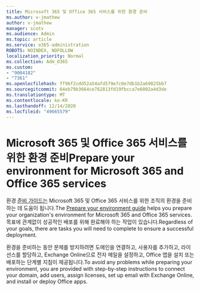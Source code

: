 ```yaml
---
title: Microsoft 365 및 Office 365 서비스를 위한 환경 준비
ms.author: v-jmathew
author: v-jmathew
manager: scotv
ms.audience: Admin
ms.topic: article
ms.service: o365-administration
ROBOTS: NOINDEX, NOFOLLOW
localization_priority: Normal
ms.collection: Adm_O365
ms.custom:
- "9004182"
- "7361"
ms.openlocfilehash: ff96f2cdd52a54afd579e7c0e7db1b2a69825bb7
ms.sourcegitcommit: 64eb79b3664ce762813fd19fbcca7e6002a4d3de
ms.translationtype: MT
ms.contentlocale: ko-KR
ms.lasthandoff: 12/14/2020
ms.locfileid: "49665579"
---
```

# <a name="prepare-your-environment-for-microsoft-365-and-office-365-services"></a><span data-ttu-id="6256d-102">Microsoft 365 및 Office 365 서비스를 위한 환경 준비</span><span class="sxs-lookup"><span data-stu-id="6256d-102">Prepare your environment for Microsoft 365 and Office 365 services</span></span>

<span data-ttu-id="6256d-103">환경 [준비 가이드는](https://go.microsoft.com/fwlink/?linkid=2005213) Microsoft 365 및 Office 365 서비스를 위한 조직의 환경을 준비하는 데 도움이 됩니다.</span><span class="sxs-lookup"><span data-stu-id="6256d-103">The [Prepare your environment guide](https://go.microsoft.com/fwlink/?linkid=2005213) helps you prepare your organization's environment for Microsoft 365 and Office 365 services.</span></span> <span data-ttu-id="6256d-104">목표에 관계없이 성공적인 배포를 위해 완료해야 하는 작업이 있습니다.</span><span class="sxs-lookup"><span data-stu-id="6256d-104">Regardless of your goals, there are tasks you will need to complete to ensure a successful deployment.</span></span>

<span data-ttu-id="6256d-105">환경을 준비하는 동안 문제를 방지하려면 도메인을 연결하고, 사용자를 추가하고, 라이선스를 할당하고, Exchange Online으로 전자 메일을 설정하고, Office 앱을 설치 또는 배포하는 단계별 지침이 제공됩니다.</span><span class="sxs-lookup"><span data-stu-id="6256d-105">To avoid any problems while preparing your environment, you are provided with step-by-step instructions to connect your domain, add users, assign licenses, set up email with Exchange Online, and install or deploy Office apps.</span></span>
